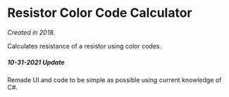 # Resistor Color Code Calculator
*Created in 2018.*

Calculates resistance of a resistor using color codes.

##### 10-31-2021 Update
Remade UI and code to be simple as possible using current knowledge of C#.
